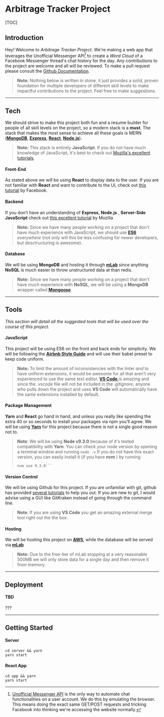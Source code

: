 
Arbitrage Tracker Project
==========================

[TOC]

Introduction
------------

Hey! Welcome to *Arbitrage Tracker Project*. We're making a web app that leverages the Unofficial Messenger API[^API] to create a *Word Cloud* of a Facebook Messenger thread's chat history for the day. Any contributions to the project are welcome and all will be reviewed. To make a pull request please consult the [Github Documentation][1].

> **Note:** Nothing below is written in stone, it just provides a solid, proven foundation for multiple developers of different skill levels to make impactful contributions to the project. Feel free to make suggestions.

----------


Tech
------

We should strive to make this project both fun and a resume builder for people of all skill levels on the project, so a modern stack is a **must**. The stack that makes the most sense to achieve all these goals is MERN ([**MongoDB**][mongo], [**Express**][express], [**React**][react], [**Node.js**][node]).

> **Note:** This stack is entirely **JavaScript**. If you do not have much knowledge of JavaScript, it's best to check out [Mozilla's excellent tutorials][2].

#### Front-End

As stated above we will be using **React** to display data to the user. If you are not familiar with **React** and want to contribute to the UI, check out [this tutorial][3] by Facebook.

#### Backend
If you don’t have an understanding of **Express**, **Node.js** , **Server-Side JavaScript** check out [this excellent tutorial][4] by Mozilla

> **Note:** Since we have many people working on a project that don't have much experience with JavaScript, we should use [**ES6**][es6] *everywhere* (not only will this be less confusing for newer developers, but desctructuring is awesome).


#### Database

We will be using **MongoDB** and hosting it through [**mLab**][mlab] since anything **NoSQL** is much easier to throw unstructured data at than redis.

> **Note:** Since we have many people working on a project that don't have much experience with **NoSQL**, we will be using a **MongoDB** wrapper called [**Mongoose**][mongoose].

----------


Tools
-------------------

*This section will detail all the suggested tools that will be used over the course of this project.*


#### JavaScript

This project will be using ES6 on the front and back ends for simplicity. We will be following the [**Airbnb Style Guide**][airbnb] and will use their babel preset to keep code uniform. 

> **Note:** To limit the amount of inconsistencies with the linter *and* to have uniform extensions, it would be awesome for all that aren’t very experienced to use the same text editor. [**VS Code** ][vscode] is amazing and since the *.vscode* file will not be included in the *.gitignore*, anyone who pulls down the project and uses **VS Code** will automatically have the same extensions installed by default.

#### Package Management
**Yarn** and **React** go hand in hand, and unless you really like spending the extra 40 or so seconds to install your packages via npm you'll agree. We will be using [**Yarn**][yarn] for this project because there is not a single good reason not to.
>**Note**: We will be using **Node v9.3.0** because of it's tested compatibility with **Yarn**. You can check your node version by opening a terminal window and running
> ```node -v``` 
>If you do not have this exact version, you can easily install it (if you have **nvm** ) by running
>```nvm install 9.3.0
> nvm use 9.3.0``` 

#### Version Control

We will be using Github for this project. If you are unfamiliar with git, github has provided [several tutorials][5] to help you out. If you are new to git, I would advise using a GUI like GitKraken instead of going through the command line. 
>**Note**: If you are using **VS Code** you get an amazing external merge tool right out the the box.

#### Hosting

We will be hosting this project on [**AWS**][aws], while the database will be served via [**mLab**][mlab]
>**Note:** Due to the free-tier of mLab stopping at a very reasonable 500MB we will only store data for a single day and then remove it from memory.

-----

Deployment
-------------

#### TBD
???

------
Getting Started
------------
#### Server
```
cd server && yarn
yarn start
```


#### React App
```
cd app && yarn
yarn start
```


  [^API]: [Unofficial Messenger API](https://github.com/Schmavery/facebook-chat-api#projects-using-this-api) is the only way to automate chat functionalities on a user account. We do this by emulating the browser. This means doing the exact same GET/POST requests and tricking Facebook into thinking we're accessing the website normally.


  [1]: https://help.github.com/articles/creating-a-pull-request/
  [2]: https://developer.mozilla.org/en-US/docs/Learn/JavaScript
  [3]: https://reactjs.org/tutorial/tutorial.html
  [4]: https://developer.mozilla.org/en-US/docs/Learn/Server-side/Express_Nodejs
  [5]: https://guides.github.com/introduction/
  [airbnb]: https://github.com/airbnb/javascript
  [aws]: https://aws.amazon.com/free/
  [es6]: http://es6-features.org/#Constants
  [express]: https://expressjs.com/
  [mlab]: http://mongoosejs.com/index.html
  [mongo]: https://docs.mongodb.com/
  [mongoose]: http://mongoosejs.com/index.html
  [node]: http://mongoosejs.com/index.html
  [react]: https://reactjs.org/
  [vscode]: https://code.visualstudio.com/
  [yarn]: https://yarnpkg.com/en/


